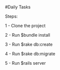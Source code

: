 #Daily Tasks

Steps:

1 - Clone the project

2 - Run $bundle install

3 - Run $rake db:create

4 - Run $rake db:migrate

5 - Run $rails server